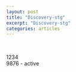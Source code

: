 ```yaml
---
layout: post
title: "Discovery-stg"
excerpt: "Discovery-stg"
categories: articles
---
```

<div class="apester-media" data-media-id="605229c617d19f0009f87f47" height="536" external-id="9876"></div><script async src="https://static.stg.apester.com/js/sdk/latest/apester-sdk.js"></script>
<br>
<div class="apester-media" data-media-id="60532b4956ceb10009550c01" height="458" external-id="9876"></div><script async src="https://static.stg.apester.com/js/sdk/latest/apester-sdk.js"></script>

1234  <br>
9876 - active
